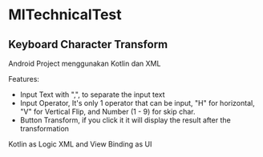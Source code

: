 ﻿# MITechnicalTest

## Keyboard Character Transform

Android Project menggunakan Kotlin dan XML

Features:
- Input Text with ",", to separate the input text
- Input Operator, It's only 1 operator that can be input, "H" for horizontal, "V" for Vertical Flip, and Number (1 - 9) for skip char. 
- Button Transform, if you click it it will display the result after the transformation

Kotlin as Logic
XML and View Binding as UI


